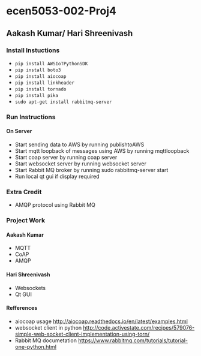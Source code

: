 # ecen5053-002-Proj4

## Aakash Kumar/ Hari Shreenivash

### Install Instuctions
* `pip install AWSIoTPythonSDK`
* `pip install boto3`
* `pip install aiocoap`
* `pip install linkheader`
* `pip install tornado`
* `pip install pika`
* `sudo apt-get install rabbitmq-server`


### Run Instructions
#### On Server
* Start sending data to AWS by running publishtoAWS
* Start mqtt loopback of messages using AWS by running mqttloopback
* Start coap server by running coap server
* Start websocket server by running websocket server
* Start Rabbit MQ broker by running sudo rabbitmq-server start
* Run local qt gui if display required

### Extra Credit
* AMQP protocol using Rabbit MQ

### Project Work
#### Aakash Kumar
* MQTT
* CoAP
* AMQP

#### Hari Shreenivash
* Websockets
* Qt GUI

#### Refferences
* aiocoap usage http://aiocoap.readthedocs.io/en/latest/examples.html
* websocket client in python http://code.activestate.com/recipes/579076-simple-web-socket-client-implementation-using-torn/
* Rabbit MQ documetation https://www.rabbitmq.com/tutorials/tutorial-one-python.html

